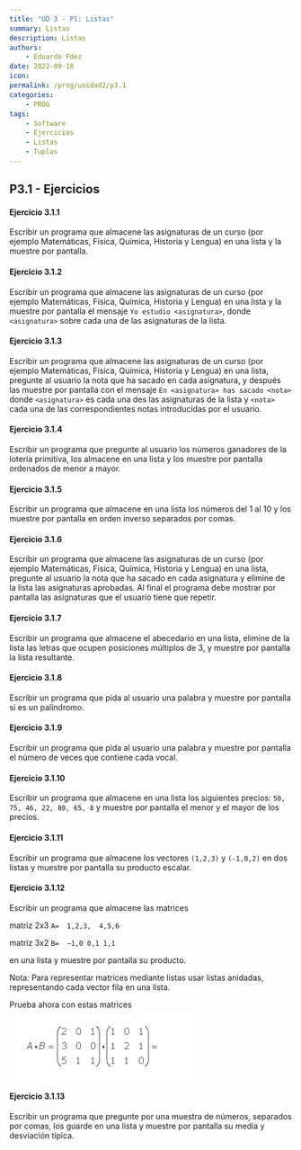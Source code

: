 ```yaml
---
title: "UD 3 - P1: Listas"
summary: Listas
description: Listas
authors:
    - Eduardo Fdez
date: 2022-09-18
icon: 
permalink: /prog/unidad2/p3.1
categories:
    - PROG
tags:
    - Software
    - Ejercicios
    - Listas
    - Tuplas
---
```

## P3.1 - Ejercicios

#### **Ejercicio 3.1.1**

Escribir un programa que almacene las asignaturas de un curso (por ejemplo Matemáticas, Física, Química, Historia y Lengua) en una lista y la muestre por pantalla.

<!--
[Solución](https://colab.research.google.com/github/asalber/aprendeconalf/blob/master/content/es/docencia/python/ejercicios/soluciones/listas-tuplas/ejercicio1.ipynb)
-->

#### **Ejercicio 3.1.2**

Escribir un programa que almacene las asignaturas de un curso (por ejemplo Matemáticas, Física, Química, Historia y Lengua) en una lista y la muestre por pantalla el mensaje `Yo estudio <asignatura>`, donde `<asignatura>` sobre cada una de las asignaturas de la lista.

<!--

[Solución](https://colab.research.google.com/github/asalber/aprendeconalf/blob/master/content/es/docencia/python/ejercicios/soluciones/listas-tuplas/ejercicio2.ipynb)
-->

#### **Ejercicio 3.1.3**

Escribir un programa que almacene las asignaturas de un curso (por ejemplo Matemáticas, Física, Química, Historia y Lengua) en una lista, pregunte al usuario la nota que ha sacado en cada asignatura, y después las muestre por pantalla con el mensaje `En <asignatura> has sacado <nota>` donde `<asignatura>` es cada una des las asignaturas de la lista y `<nota>` cada una de las correspondientes notas introducidas por el usuario.

<!--

[Solución](https://colab.research.google.com/github/asalber/aprendeconalf/blob/master/content/es/docencia/python/ejercicios/soluciones/listas-tuplas/ejercicio3.ipynb)
-->

#### **Ejercicio 3.1.4**

Escribir un programa que pregunte al usuario los números ganadores de la lotería primitiva, los almacene en una lista y los muestre por pantalla ordenados de menor a mayor.

<!--

[Solución](https://colab.research.google.com/github/asalber/aprendeconalf/blob/master/content/es/docencia/python/ejercicios/soluciones/listas-tuplas/ejercicio4.ipynb)
-->

#### **Ejercicio 3.1.5**

Escribir un programa que almacene en una lista los números del 1 al 10 y los muestre por pantalla en orden inverso separados por comas.

<!--

[Solución](https://colab.research.google.com/github/asalber/aprendeconalf/blob/master/content/es/docencia/python/ejercicios/soluciones/listas-tuplas/ejercicio5.ipynb)
-->

#### **Ejercicio 3.1.6**

Escribir un programa que almacene las asignaturas de un curso (por ejemplo Matemáticas, Física, Química, Historia y Lengua) en una lista, pregunte al usuario la nota que ha sacado en cada asignatura y elimine de la lista las asignaturas aprobadas. Al final el programa debe mostrar por pantalla las asignaturas que el usuario tiene que repetir.

<!--
[Solución](https://colab.research.google.com/github/asalber/aprendeconalf/blob/master/content/es/docencia/python/ejercicios/soluciones/listas-tuplas/ejercicio6.ipynb)
-->

#### **Ejercicio 3.1.7**

Escribir un programa que almacene el abecedario en una lista, elimine de la lista las letras que ocupen posiciones múltiplos de 3, y muestre por pantalla la lista resultante.

<!--
[Solución](https://colab.research.google.com/github/asalber/aprendeconalf/blob/master/content/es/docencia/python/ejercicios/soluciones/listas-tuplas/ejercicio7.ipynb)
-->

#### **Ejercicio 3.1.8**

Escribir un programa que pida al usuario una palabra y muestre por pantalla si es un palíndromo.

<!--
[Solución](https://colab.research.google.com/github/asalber/aprendeconalf/blob/master/content/es/docencia/python/ejercicios/soluciones/listas-tuplas/ejercicio8.ipynb)
-->

#### **Ejercicio 3.1.9**

Escribir un programa que pida al usuario una palabra y muestre por pantalla el número de veces que contiene cada vocal.

<!--
[Solución](https://colab.research.google.com/github/asalber/aprendeconalf/blob/master/content/es/docencia/python/ejercicios/soluciones/listas-tuplas/ejercicio9.ipynb)
-->

#### **Ejercicio 3.1.10**

Escribir un programa que almacene en una lista los siguientes precios: `50, 75, 46, 22, 80, 65, 8` y muestre por pantalla el menor y el mayor de los precios.

<!--
[Solución](https://colab.research.google.com/github/asalber/aprendeconalf/blob/master/content/es/docencia/python/ejercicios/soluciones/listas-tuplas/ejercicio10.ipynb)
-->

#### **Ejercicio 3.1.11**

Escribir un programa que almacene los vectores `(1,2,3)` y `(-1,0,2)` en dos listas y muestre por pantalla su producto escalar.

<!--
[Solución](https://colab.research.google.com/github/asalber/aprendeconalf/blob/master/content/es/docencia/python/ejercicios/soluciones/listas-tuplas/ejercicio11.ipynb)
-->

#### **Ejercicio 3.1.12**

Escribir un programa que almacene las matrices 

matriz 2x3
`A=  1,2,3, 
     4,5,6` 

matriz 3x2
`B=  −1,0
      0,1
      1,1` 

en una lista y muestre por pantalla su producto.   

Nota: Para representar matrices mediante listas usar listas anidadas, representando cada vector fila en una lista.

Prueba ahora con estas matrices
![](./assets/matriz.png)


<!--

[Solución](https://colab.research.google.com/github/asalber/aprendeconalf/blob/master/content/es/docencia/python/ejercicios/soluciones/listas-tuplas/ejercicio12.ipynb)
-->

#### **Ejercicio 3.1.13**

Escribir un programa que pregunte por una muestra de números, separados por comas, los guarde en una lista y muestre por pantalla su media y desviación típica.

<!--
[Solución](https://colab.research.google.com/github/asalber/aprendeconalf/blob/master/content/es/docencia/python/ejercicios/soluciones/listas-tuplas/ejercicio13.ipynb)

-->
